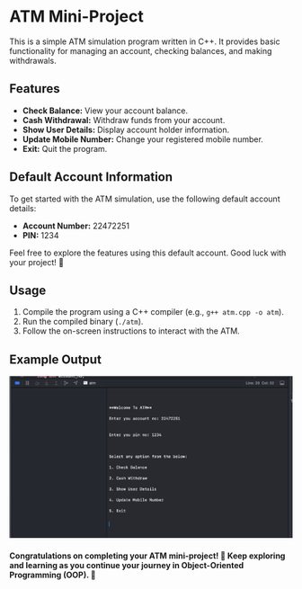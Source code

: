 <!DOCTYPE html>
<html lang="en">
<body>
    <h1>ATM Mini-Project</h1>
    <p>This is a simple ATM simulation program written in C++. It provides basic functionality for managing an account, checking balances, and making withdrawals.</p>
    <h2>Features</h2>
    <ul>
        <li><strong>Check Balance:</strong> View your account balance.</li>
        <li><strong>Cash Withdrawal:</strong> Withdraw funds from your account.</li>
        <li><strong>Show User Details:</strong> Display account holder information.</li>
        <li><strong>Update Mobile Number:</strong> Change your registered mobile number.</li>
        <li><strong>Exit:</strong> Quit the program.</li>
    </ul>
     <h2>Default Account Information</h2>
    <p>To get started with the ATM simulation, use the following default account details:</p>
    <ul>
        <li><strong>Account Number:</strong> 22472251</li>
        <li><strong>PIN:</strong> 1234</li>
    </ul>
    <p>Feel free to explore the features using this default account. Good luck with your project! 🚀</p>
    <h2>Usage</h2>
    <ol>
        <li>Compile the program using a C++ compiler (e.g., <code>g++ atm.cpp -o atm</code>).</li>
        <li>Run the compiled binary (<code>./atm</code>).</li>
        <li>Follow the on-screen instructions to interact with the ATM.</li>
    </ol>
    <h2>Example Output</h2>
    <img src="output.png" alt="ATM Output">
    
  <h4>Congratulations on completing your ATM mini-project! 🎉 Keep exploring and learning as you continue your journey in Object-Oriented Programming (OOP). 🚀</h4>
</body>
</html>
